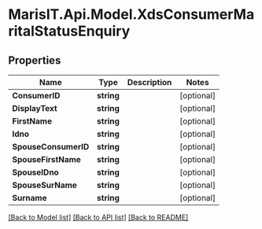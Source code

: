 
# MarisIT.Api.Model.XdsConsumerMaritalStatusEnquiry

## Properties

Name | Type | Description | Notes
------------ | ------------- | ------------- | -------------
**ConsumerID** | **string** |  | [optional] 
**DisplayText** | **string** |  | [optional] 
**FirstName** | **string** |  | [optional] 
**Idno** | **string** |  | [optional] 
**SpouseConsumerID** | **string** |  | [optional] 
**SpouseFirstName** | **string** |  | [optional] 
**SpouseIDno** | **string** |  | [optional] 
**SpouseSurName** | **string** |  | [optional] 
**Surname** | **string** |  | [optional] 

[[Back to Model list]](../README.md#documentation-for-models)
[[Back to API list]](../README.md#documentation-for-api-endpoints)
[[Back to README]](../README.md)

